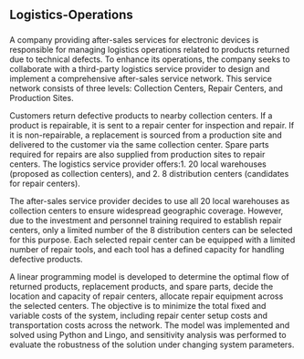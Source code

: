 ## Logistics-Operations

###
A company providing after-sales services for electronic devices is responsible for managing logistics operations related to products returned due to technical defects. To enhance its operations, the company seeks to collaborate with a third-party logistics service provider to design and implement a comprehensive after-sales service network.
This service network consists of three levels: Collection Centers, Repair Centers, and Production Sites.

Customers return defective products to nearby collection centers. If a product is repairable, it is sent to a repair center for inspection and repair. If it is non-repairable, a replacement is sourced from a production site and delivered to the customer via the same collection center. Spare parts required for repairs are also supplied from production sites to repair centers. The logistics service provider offers:1. 20 local warehouses (proposed as collection centers), and 2. 8 distribution centers (candidates for repair centers).

The after-sales service provider decides to use all 20 local warehouses as collection centers to ensure widespread geographic coverage. However, due to the investment and personnel training required to establish repair centers, only a limited number of the 8 distribution centers can be selected for this purpose. Each selected repair center can be equipped with a limited number of repair tools, and each tool has a defined capacity for handling defective products.

A linear programming model is developed to determine the optimal flow of returned products, replacement products, and spare parts, decide the location and capacity of repair centers, allocate repair equipment across the selected centers. The objective is to minimize the total fixed and variable costs of the system, including repair center setup costs and transportation costs across the network. The model was implemented and solved using Python and Lingo, and sensitivity analysis was performed to evaluate the robustness of the solution under changing system parameters.
